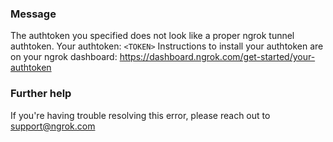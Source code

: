 
### Message
The authtoken you specified does not look like a proper ngrok tunnel authtoken.
Your authtoken: <code>&lt;TOKEN&gt;</code>
Instructions to install your authtoken are on your ngrok dashboard:
https://dashboard.ngrok.com/get-started/your-authtoken

### Further help
If you're having trouble resolving this error, please reach out to [support@ngrok.com](mailto:support@ngrok.com?subject=Help%20with%20ERR_NGROK_105)

